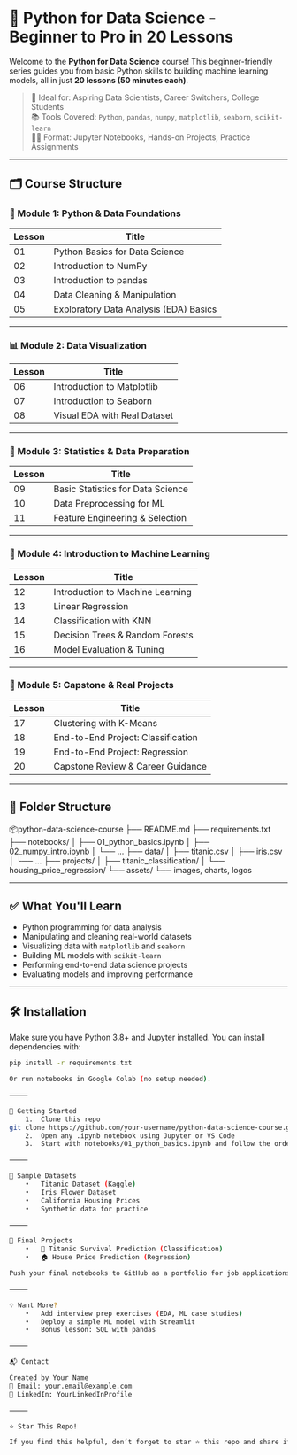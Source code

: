 # 🧠 Python for Data Science - Beginner to Pro in 20 Lessons

Welcome to the **Python for Data Science** course! This beginner-friendly series guides you from basic Python skills to building machine learning models, all in just **20 lessons (50 minutes each)**.

> 🚀 Ideal for: Aspiring Data Scientists, Career Switchers, College Students  
> 📚 Tools Covered: `Python`, `pandas`, `numpy`, `matplotlib`, `seaborn`, `scikit-learn`  
> 🧑‍💻 Format: Jupyter Notebooks, Hands-on Projects, Practice Assignments

---

## 🗂️ Course Structure

### 📘 Module 1: Python & Data Foundations
| Lesson | Title |
|--------|-------|
| 01 | Python Basics for Data Science |
| 02 | Introduction to NumPy |
| 03 | Introduction to pandas |
| 04 | Data Cleaning & Manipulation |
| 05 | Exploratory Data Analysis (EDA) Basics |

---

### 📊 Module 2: Data Visualization
| Lesson | Title |
|--------|-------|
| 06 | Introduction to Matplotlib |
| 07 | Introduction to Seaborn |
| 08 | Visual EDA with Real Dataset |

---

### 📐 Module 3: Statistics & Data Preparation
| Lesson | Title |
|--------|-------|
| 09 | Basic Statistics for Data Science |
| 10 | Data Preprocessing for ML |
| 11 | Feature Engineering & Selection |

---

### 🤖 Module 4: Introduction to Machine Learning
| Lesson | Title |
|--------|-------|
| 12 | Introduction to Machine Learning |
| 13 | Linear Regression |
| 14 | Classification with KNN |
| 15 | Decision Trees & Random Forests |
| 16 | Model Evaluation & Tuning |

---

### 🧩 Module 5: Capstone & Real Projects
| Lesson | Title |
|--------|-------|
| 17 | Clustering with K-Means |
| 18 | End-to-End Project: Classification |
| 19 | End-to-End Project: Regression |
| 20 | Capstone Review & Career Guidance |

---

## 📁 Folder Structure

📦python-data-science-course
├── README.md
├── requirements.txt
├── notebooks/
│   ├── 01_python_basics.ipynb
│   ├── 02_numpy_intro.ipynb
│   └── …
├── data/
│   ├── titanic.csv
│   ├── iris.csv
│   └── …
├── projects/
│   ├── titanic_classification/
│   └── housing_price_regression/
└── assets/
└── images, charts, logos

---

## ✅ What You'll Learn

- Python programming for data analysis
- Manipulating and cleaning real-world datasets
- Visualizing data with `matplotlib` and `seaborn`
- Building ML models with `scikit-learn`
- Performing end-to-end data science projects
- Evaluating models and improving performance

---

## 🛠️ Installation

Make sure you have Python 3.8+ and Jupyter installed. You can install dependencies with:

```bash
pip install -r requirements.txt

Or run notebooks in Google Colab (no setup needed).

⸻

🏁 Getting Started
	1.	Clone this repo
git clone https://github.com/your-username/python-data-science-course.git
	2.	Open any .ipynb notebook using Jupyter or VS Code
	3.	Start with notebooks/01_python_basics.ipynb and follow the order

⸻

🧪 Sample Datasets
	•	Titanic Dataset (Kaggle)
	•	Iris Flower Dataset
	•	California Housing Prices
	•	Synthetic data for practice

⸻

🌟 Final Projects
	•	🧬 Titanic Survival Prediction (Classification)
	•	🏠 House Price Prediction (Regression)

Push your final notebooks to GitHub as a portfolio for job applications!

⸻

💡 Want More?
	•	Add interview prep exercises (EDA, ML case studies)
	•	Deploy a simple ML model with Streamlit
	•	Bonus lesson: SQL with pandas

⸻

📬 Contact

Created by Your Name
📧 Email: your.email@example.com
💼 LinkedIn: YourLinkedInProfile

⸻

⭐ Star This Repo!

If you find this helpful, don’t forget to star ⭐ this repo and share it with others!
